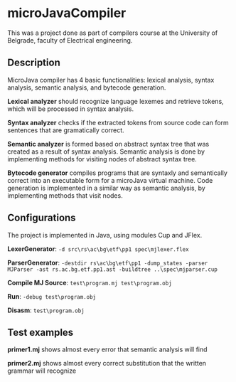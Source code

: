 # microJavaCompiler

This was a project done as part of compilers course at the University of Belgrade, faculty of Electrical engineering.

## Description

MicroJava compiler has 4 basic functionalities: lexical analysis, syntax analysis, semantic analysis, and bytecode generation.

**Lexical analyzer** should recognize language lexemes and retrieve tokens, which will be processed in syntax analysis.

**Syntax analyzer** checks if the extracted tokens from source code can form sentences that are gramatically correct.

**Semantic analyzer** is formed based on abstract syntax tree that was created as a result of syntax analysis. Semantic analysis is done by implementing methods for visiting nodes of abstract syntax tree.

**Bytecode generator** compiles programs that are syntaxly and semantically correct into an executable form for a microJava virtual machine. Code generation is implemented in a similar way as semantic analysis, by implementing methods that visit nodes.


## Configurations
The project is implemented in Java, using modules Cup and JFlex.

**LexerGenerator**:  `-d src\rs\ac\bg\etf\pp1 spec\mjlexer.flex`

**ParserGenerator**: `-destdir rs\ac\bg\etf\pp1 -dump_states -parser MJParser -ast rs.ac.bg.etf.pp1.ast -buildtree ..\spec\mjparser.cup`

**Compile MJ Source**: `test\program.mj test\program.obj`

**Run**: `-debug test\program.obj`

**Disasm**:  `test\program.obj`


## Test examples

**primer1.mj** shows almost every error that semantic analysis will find

**primer2.mj** shows almost every correct substitution that the written grammar will recognize

